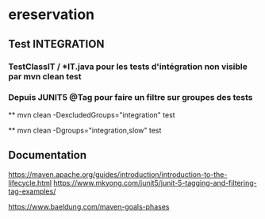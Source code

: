# ereservation

## Test  INTEGRATION 

  ### TestClassIT / *IT.java  pour les tests d'intégration non visible par mvn clean test
  
  ###  Depuis JUNIT5  @Tag pour faire un filtre sur groupes des tests
  
  
   ** mvn clean -DexcludedGroups="integration"  test
  
  ** mvn clean -Dgroups="integration,slow"  test
  
  
  
## Documentation
https://maven.apache.org/guides/introduction/introduction-to-the-lifecycle.html
https://www.mkyong.com/junit5/junit-5-tagging-and-filtering-tag-examples/

https://www.baeldung.com/maven-goals-phases